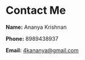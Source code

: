 # Contact Me

**Name:** Ananya Krishnan

**Phone:** 8989438937

**Email:** [4kananya@gmail.com](mailto:4kananya@gmail.com)